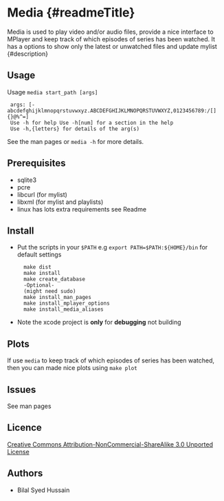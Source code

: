 Media {#readmeTitle}
=====
Media is used to play video and/or audio files, provide a nice interface to MPlayer and keep track of which episodes of series has been watched. It has a options to show only the latest or unwatched files and update mylist
{#description}

Usage
-----
Usage `media start_path [args]`

	 args: [-abcdefghijklmnopqrstuvwxyz.ABCDEFGHIJKLMNOPQRSTUVWXYZ,0123456789:/[]{}@%^=]
	 Use -h for help Use -h[num] for a section in the help
	 Use -h,{letters} for details of the arg(s)
	
See the man pages or `media -h` for more details.

Prerequisites
-------------
* sqlite3
* pcre
* libcurl (for mylist)
* libxml  (for mylist and playlists)
* linux has lots extra requirements see Readme

Install 
-------
* Put the scripts in your `$PATH` e.g `export PATH=$PATH:${HOME}/bin` for default settings
	
		make dist
		make install
		make create_database
		-Optional-
		(might need sudo)
		make install_man_pages
		make install_mplayer_options
		make install_media_aliases

* Note the xcode project is **only** for **debugging** not building 

Plots
-----
If use `media` to keep track of which episodes of series has been watched, then you can made nice plots using `make plot`

Issues
------
See man pages

Licence
-------
[Creative Commons Attribution-NonCommercial-ShareAlike 3.0 Unported License](http://creativecommons.org/licenses/by-nc-sa/3.0/ "Full details")

Authors
-------
* Bilal Syed Hussain